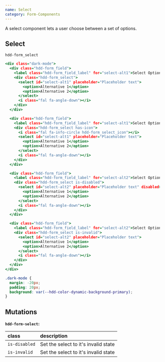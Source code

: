 ```yaml
---
name: Select
category: Form-Components
---
```


A select component lets a user choose between a set of options.

## Select
`hdd-form_select`

```select.html
<div class="dark-mode">
  <div class="hdd-form_field">
    <label class="hdd-form_field_label" for="select-alt1">Select Option</label>
    <div class="hdd-form_select">
      <select id="select-alt1" placeholder="Placeholder text">
        <option>Alternative 1</option>
        <option>Alternative 2</option>
      </select>
      <i class="fal fa-angle-down"></i>
    </div>
  </div>

  <div class="hdd-form_field">
    <label class="hdd-form_field_label" for="select-alt1">Select Option with icon</label>
    <div class="hdd-form_select has-icon">
      <i class="fal fa-info-circle hdd-form_select_icon"></i>
      <select id="select-alt1" placeholder="Placeholder text">
        <option>Alternative 1</option>
        <option>Alternative 2</option>
      </select>
      <i class="fal fa-angle-down"></i>
    </div>
  </div>

  <div class="hdd-form_field">
    <label class="hdd-form_field_label" for="select-alt2">Select Option (Disabled)</label>
    <div class="hdd-form_select is-disabled">
      <select id="select-alt2" placeholder="Placeholder text" disabled>
        <option>Alternative 1</option>
        <option>Alternative 2</option>
      </select>
      <i class="fal fa-angle-down"></i>
    </div>
  </div>

  <div class="hdd-form_field">
    <label class="hdd-form_field_label" for="select-alt2">Select Option (Invalid)</label>
    <div class="hdd-form_select is-invalid">
      <select id="select-alt2" placeholder="Placeholder text">
        <option>Alternative 1</option>
        <option>Alternative 2</option>
      </select>
      <i class="fal fa-angle-down"></i>
    </div>
  </div>
</div>
```

```select.css hidden
.dark-mode {
  margin: -20px;
  padding: 20px;
  background: var(--hdd-color-dynamic-background-primary);
}
```

## Mutations
**`hdd-form-select`:**

| class | description|
| :--- | :--- |
| `is-disabled` | Set the select to it's invalid state |
| `is-invalid` | Set the select to it's invalid state |




